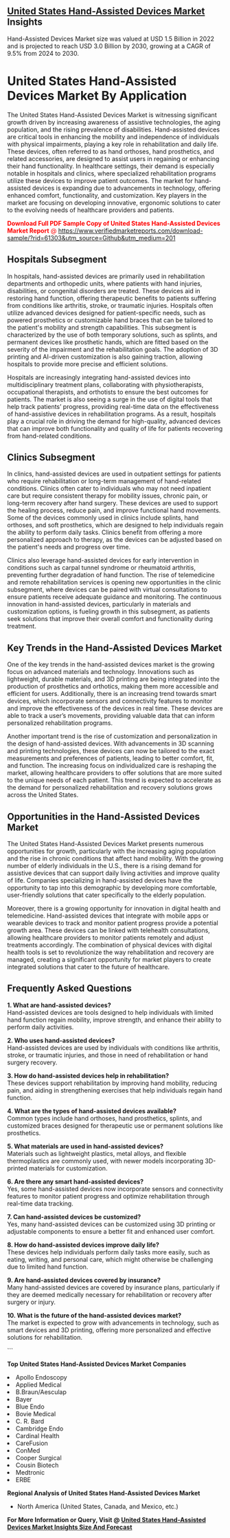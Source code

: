 <h2><a href="https://www.verifiedmarketreports.com/download-sample/?rid=61303&amp;utm_source=Github&amp;utm_medium=201" target="_blank">United States Hand-Assisted Devices Market</a> Insights</h2><p>Hand-Assisted Devices Market size was valued at USD 1.5 Billion in 2022 and is projected to reach USD 3.0 Billion by 2030, growing at a CAGR of 9.5% from 2024 to 2030.</p><p><h1>United States Hand-Assisted Devices Market By Application</h1><p>The United States Hand-Assisted Devices Market is witnessing significant growth driven by increasing awareness of assistive technologies, the aging population, and the rising prevalence of disabilities. Hand-assisted devices are critical tools in enhancing the mobility and independence of individuals with physical impairments, playing a key role in rehabilitation and daily life. These devices, often referred to as hand orthoses, hand prosthetics, and related accessories, are designed to assist users in regaining or enhancing their hand functionality. In healthcare settings, their demand is especially notable in hospitals and clinics, where specialized rehabilitation programs utilize these devices to improve patient outcomes. The market for hand-assisted devices is expanding due to advancements in technology, offering enhanced comfort, functionality, and customization. Key players in the market are focusing on developing innovative, ergonomic solutions to cater to the evolving needs of healthcare providers and patients.<p><span class=""><span style="color: #ff0000;"><strong>Download Full PDF Sample Copy of United States Hand-Assisted Devices Market Report</strong> @ </span><a href="https://www.verifiedmarketreports.com/download-sample/?rid=61303&amp;utm_source=Github&amp;utm_medium=201" target="_blank">https://www.verifiedmarketreports.com/download-sample/?rid=61303&amp;utm_source=Github&amp;utm_medium=201</a></span></p><h2>Hospitals Subsegment</h2><p>In hospitals, hand-assisted devices are primarily used in rehabilitation departments and orthopedic units, where patients with hand injuries, disabilities, or congenital disorders are treated. These devices aid in restoring hand function, offering therapeutic benefits to patients suffering from conditions like arthritis, stroke, or traumatic injuries. Hospitals often utilize advanced devices designed for patient-specific needs, such as powered prosthetics or customizable hand braces that can be tailored to the patient's mobility and strength capabilities. This subsegment is characterized by the use of both temporary solutions, such as splints, and permanent devices like prosthetic hands, which are fitted based on the severity of the impairment and the rehabilitation goals. The adoption of 3D printing and AI-driven customization is also gaining traction, allowing hospitals to provide more precise and efficient solutions.<p>Hospitals are increasingly integrating hand-assisted devices into multidisciplinary treatment plans, collaborating with physiotherapists, occupational therapists, and orthotists to ensure the best outcomes for patients. The market is also seeing a surge in the use of digital tools that help track patients’ progress, providing real-time data on the effectiveness of hand-assistive devices in rehabilitation programs. As a result, hospitals play a crucial role in driving the demand for high-quality, advanced devices that can improve both functionality and quality of life for patients recovering from hand-related conditions.</p><h2>Clinics Subsegment</h2><p>In clinics, hand-assisted devices are used in outpatient settings for patients who require rehabilitation or long-term management of hand-related conditions. Clinics often cater to individuals who may not need inpatient care but require consistent therapy for mobility issues, chronic pain, or long-term recovery after hand surgery. These devices are used to support the healing process, reduce pain, and improve functional hand movements. Some of the devices commonly used in clinics include splints, hand orthoses, and soft prosthetics, which are designed to help individuals regain the ability to perform daily tasks. Clinics benefit from offering a more personalized approach to therapy, as the devices can be adjusted based on the patient's needs and progress over time.<p>Clinics also leverage hand-assisted devices for early intervention in conditions such as carpal tunnel syndrome or rheumatoid arthritis, preventing further degradation of hand function. The rise of telemedicine and remote rehabilitation services is opening new opportunities in the clinic subsegment, where devices can be paired with virtual consultations to ensure patients receive adequate guidance and monitoring. The continuous innovation in hand-assisted devices, particularly in materials and customization options, is fueling growth in this subsegment, as patients seek solutions that improve their overall comfort and functionality during treatment.</p><h2>Key Trends in the Hand-Assisted Devices Market</h2><p>One of the key trends in the hand-assisted devices market is the growing focus on advanced materials and technology. Innovations such as lightweight, durable materials, and 3D printing are being integrated into the production of prosthetics and orthotics, making them more accessible and efficient for users. Additionally, there is an increasing trend towards smart devices, which incorporate sensors and connectivity features to monitor and improve the effectiveness of the devices in real time. These devices are able to track a user’s movements, providing valuable data that can inform personalized rehabilitation programs.</p><p>Another important trend is the rise of customization and personalization in the design of hand-assisted devices. With advancements in 3D scanning and printing technologies, these devices can now be tailored to the exact measurements and preferences of patients, leading to better comfort, fit, and function. The increasing focus on individualized care is reshaping the market, allowing healthcare providers to offer solutions that are more suited to the unique needs of each patient. This trend is expected to accelerate as the demand for personalized rehabilitation and recovery solutions grows across the United States.</p><h2>Opportunities in the Hand-Assisted Devices Market</h2><p>The United States Hand-Assisted Devices Market presents numerous opportunities for growth, particularly with the increasing aging population and the rise in chronic conditions that affect hand mobility. With the growing number of elderly individuals in the U.S., there is a rising demand for assistive devices that can support daily living activities and improve quality of life. Companies specializing in hand-assisted devices have the opportunity to tap into this demographic by developing more comfortable, user-friendly solutions that cater specifically to the elderly population.</p><p>Moreover, there is a growing opportunity for innovation in digital health and telemedicine. Hand-assisted devices that integrate with mobile apps or wearable devices to track and monitor patient progress provide a potential growth area. These devices can be linked with telehealth consultations, allowing healthcare providers to monitor patients remotely and adjust treatments accordingly. The combination of physical devices with digital health tools is set to revolutionize the way rehabilitation and recovery are managed, creating a significant opportunity for market players to create integrated solutions that cater to the future of healthcare.</p><h2>Frequently Asked Questions</h2><p><strong>1. What are hand-assisted devices?</strong><br>Hand-assisted devices are tools designed to help individuals with limited hand function regain mobility, improve strength, and enhance their ability to perform daily activities.</p><p><strong>2. Who uses hand-assisted devices?</strong><br>Hand-assisted devices are used by individuals with conditions like arthritis, stroke, or traumatic injuries, and those in need of rehabilitation or hand surgery recovery.</p><p><strong>3. How do hand-assisted devices help in rehabilitation?</strong><br>These devices support rehabilitation by improving hand mobility, reducing pain, and aiding in strengthening exercises that help individuals regain hand function.</p><p><strong>4. What are the types of hand-assisted devices available?</strong><br>Common types include hand orthoses, hand prosthetics, splints, and customized braces designed for therapeutic use or permanent solutions like prosthetics.</p><p><strong>5. What materials are used in hand-assisted devices?</strong><br>Materials such as lightweight plastics, metal alloys, and flexible thermoplastics are commonly used, with newer models incorporating 3D-printed materials for customization.</p><p><strong>6. Are there any smart hand-assisted devices?</strong><br>Yes, some hand-assisted devices now incorporate sensors and connectivity features to monitor patient progress and optimize rehabilitation through real-time data tracking.</p><p><strong>7. Can hand-assisted devices be customized?</strong><br>Yes, many hand-assisted devices can be customized using 3D printing or adjustable components to ensure a better fit and enhanced user comfort.</p><p><strong>8. How do hand-assisted devices improve daily life?</strong><br>These devices help individuals perform daily tasks more easily, such as eating, writing, and personal care, which might otherwise be challenging due to limited hand function.</p><p><strong>9. Are hand-assisted devices covered by insurance?</strong><br>Many hand-assisted devices are covered by insurance plans, particularly if they are deemed medically necessary for rehabilitation or recovery after surgery or injury.</p><p><strong>10. What is the future of the hand-assisted devices market?</strong><br>The market is expected to grow with advancements in technology, such as smart devices and 3D printing, offering more personalized and effective solutions for rehabilitation.</p>```</p><p><strong>Top United States Hand-Assisted Devices Market Companies</strong></p><div data-test-id=""><p><li>Apollo Endoscopy</li><li> Applied Medical</li><li> B.Braun/Aesculap</li><li> Bayer</li><li> Blue Endo</li><li> Bovie Medical</li><li> C. R. Bard</li><li> Cambridge Endo</li><li> Cardinal Health</li><li> CareFusion</li><li> ConMed</li><li> Cooper Surgical</li><li> Cousin Biotech</li><li> Medtronic</li><li> ERBE</li></p><div><strong>Regional Analysis of&nbsp;United States Hand-Assisted Devices Market</strong></div><ul><li dir="ltr"><p dir="ltr">North America&nbsp;(United States, Canada, and Mexico, etc.)</p></li></ul><p><strong>For More Information or Query, Visit @&nbsp;</strong><strong><a href="https://www.verifiedmarketreports.com/product/global-hand-assisted-devices-market-2018-by-manufacturers-regions-type-and-application-forecast-to-2023/?utm_source=Github&amp;utm_medium=201" target="_blank">United States Hand-Assisted Devices Market Insights Size And Forecast</a></strong></p></div>
